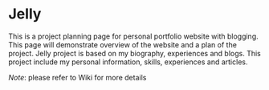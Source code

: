 # Jelly

This is a project planning page for personal portfolio website with blogging. This page will demonstrate overview of the website and a plan of the project. Jelly project is based on my biography, experiences and blogs. This project include my personal information, skills, experiences and articles.

_Note_: please refer to Wiki for more details
